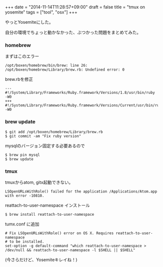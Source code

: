 +++
date = "2014-11-14T11:28:57+09:00"
draft = false
title = "tmux on yosemite"
tags = ["tool", "osx"]
+++

やっとYosemiteにした。

自分の環境でちょっと動かなかった、ぶつかった問題をまとめてみた。

### homebrew
まずはこのエラー

```
/opt/boxen/homebrew/bin/brew: line 26: /opt/boxen/homebrew/Library/brew.rb: Undefined error: 0
```

brew.rbを修正

```
--- #!/System/Library/Frameworks/Ruby.framework/Versions/1.8/usr/bin/ruby -W0
+++ #!/System/Library/Frameworks/Ruby.framework/Versions/Current/usr/bin/ruby -W0
```

### brew update

```
$ git add /opt/boxen/homebrew/Library/brew.rb
$ git commit -am "Fix ruby version"
```

mysqlのバージョン固定する必要あるので

```
$ brew pin mysql
$ brew update
```

### tmux

tmuxからatom, gitx起動できない。

```
LSOpenURLsWithRole() failed for the application /Applications/Atom.app with error -10810.
```


reattach-to-user-namespace インストール

```
$ brew install reattach-to-user-namespace
```

tumx.conf に追加

```
# Fix LSOpenURLsWithRole() error on OS X. Requires reattach-to-user-namespace
# to be installed.
set-option -g default-command "which reattach-to-user-namespace > /dev/null && reattach-to-user-namespace -l $SHELL || $SHELL"
```

(今さらだけど、Yosemiteキレイね！)
